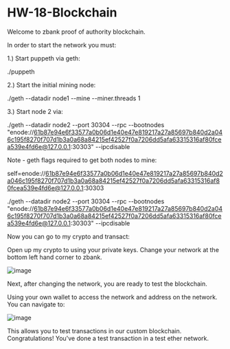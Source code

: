 # HW-18-Blockchain

Welcome to zbank proof of authority blockchain. 

In order to start the network you must: 

1.) Start puppeth via geth:

./puppeth

2.) Start the initial mining node:

./geth --datadir node1 --mine --miner.threads 1

3.) Start node 2 via: 

./geth --datadir node2 --port 30304 --rpc --bootnodes "enode://61b87e94e6f33577a0b06d1e40e47e819217a27a85697b840d2a046c195f8270f707d1b3a0a68a84215ef42527f0a7206dd5afa63315316af80fcea539e4fd6e@127.0.0.1:30303" --ipcdisable

Note - geth flags required to get both nodes to mine:

self=enode://61b87e94e6f33577a0b06d1e40e47e819217a27a85697b840d2a046c195f8270f707d1b3a0a68a84215ef42527f0a7206dd5afa63315316af80fcea539e4fd6e@127.0.0.1:30303

./geth --datadir node2 --port 30304 --rpc --bootnodes "enode://61b87e94e6f33577a0b06d1e40e47e819217a27a85697b840d2a046c195f8270f707d1b3a0a68a84215ef42527f0a7206dd5afa63315316af80fcea539e4fd6e@127.0.0.1:30303" --ipcdisable

Now you can go to my crypto and transact:  

Open up my crypto to using your private keys.  Change your network at the bottom left hand corner to zbank. 

![image](https://user-images.githubusercontent.com/72050478/116294381-e75b7c00-a765-11eb-8dd6-543d191c8a61.png)

Next, after changing the network, you are ready to test the blockchain.  

Using your own wallet to access the network and address on the network. You can navigate to:

![image](https://user-images.githubusercontent.com/72050478/116297041-e24bfc00-a768-11eb-9268-2eb5a1f65375.png)

This allows you to test transactions in our custom blockchain. Congratulations!  You've done a test transaction in a test ether network.  
